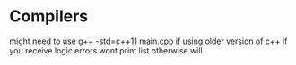 # Compilers
might need to use g++ -std=c++11 main.cpp if using older version of c++
if you receive logic errors wont print list otherwise will 
